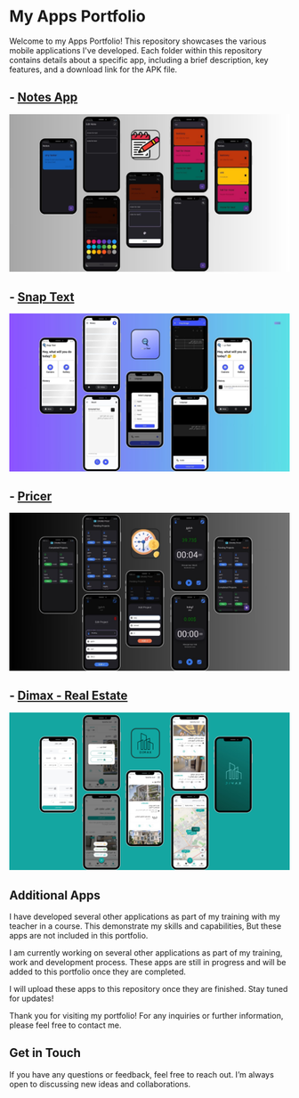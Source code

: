 # My Apps Portfolio
Welcome to my Apps Portfolio! This repository showcases the various mobile applications I've developed. Each folder within this repository contains details about a specific app, including a brief description, key features, and a download link for the APK file.

## - [Notes App](./notes/README.md)
  
![Notes Image](./notes/notes_app.jpg)

## - [Snap Text](./snap_text/README.md)

![Snap Text Image](./snap_text/snap_text_app.jpg)

## - [Pricer](./pricer/README.md)

![Pricer Image](./pricer/pricer_app.jpg)

## - [Dimax - Real Estate](./dimax/README.md)

![Dimax Image](./dimax/dimax_app.png)

## Additional Apps
I have developed several other applications as part of my training with my teacher in a course. This demonstrate my skills and capabilities, But these apps are not included in this portfolio.

I am currently working on several other applications as part of my training, work and development process. These apps are still in progress and will be added to this portfolio once they are completed.

I will upload these apps to this repository once they are finished. Stay tuned for updates!

Thank you for visiting my portfolio! For any inquiries or further information, please feel free to contact me.


## Get in Touch
If you have any questions or feedback, feel free to reach out. I’m always open to discussing new ideas and collaborations.

